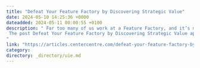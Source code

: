 ```yaml
---
title: "Defeat Your Feature Factory by Discovering Strategic Value"
date: 2024-05-10 14:25:36 +0000
dateadded: 2024-05-11 00:00:55 +0100
description: " Far too many of us work at a Feature Factory, and it’s miserable. The worst part is we unintentionally did this to ourselves. The endless pressure on shipping something, regardless of its quality, is demoralizing. So much so that we see our colleagues heading for the exits, and we wonder if we should&nbsp;follow. The problem […] 
 The post Defeat Your Feature Factory by Discovering Strategic Value appeared first on UX Articles by Center Centre. 
"
link: "https://articles.centercentre.com/defeat-your-feature-factory-by-discovering-strategic-value/"
category:
directory: _directory/uie.md
---
```

